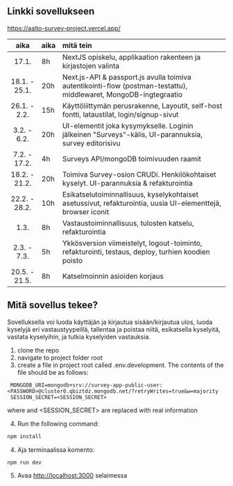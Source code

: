 ## Linkki sovellukseen

https://aalto-survey-project.vercel.app/

|     aika      | aika | mitä tein                                                                                                         |
| :-----------: | :--- | :---------------------------------------------------------------------------------------------------------------- |
|     17.1.     | 8h   | NextJS opiskelu, applikaation rakenteen ja kirjastojen valinta                                                    |
| 18.1. - 25.1. | 20h  | Next.js-API & passport.js avulla toimiva autentikointi-flow (postman-testattu), middlewaret, MongoDB-ingtegraatio |
| 26.1. - 2.2.  | 15h  | Käyttöliittymän perusrakenne, Layoutit, self-host fontti, lataustilat, login/signup-sivut                         |
|  3.2. - 6.2.  | 20h  | UI-elementit joka kysymykselle. Loginin jälkeinen "Surveys"-kälis, UI-parannuksia, survey editorisivu             |
| 7.2. - 17.2.  | 4h   | Surveys API/mongoDB toimivuuden raamit                                                                            |
| 18.2. - 21.2. | 20h  | Toimiva Survey-osion CRUDi. Henkilökohtaiset kyselyt. UI-parannuksia & refakturointia                             |
| 22.2. - 28.2. | 10h  | Esikatselutoiminnallisuus, kyselykohtaiset asetussivut, refakturointia, uusia UI-elementtejä, browser iconit      |
|     1.3.      | 8h   | Vastaustoiminnallisuus, tulosten katselu, refakturointia                                                          |
|  2.3. - 7.3.  | 5h   | Ykkösversion viimeistelyt, logout-toiminto, refakturointi, testaus, deploy, turhien koodien poisto                |
| 20.5. - 21.5. | 8h   | Katselmoinnin asioiden korjaus                                                                                    |

## Mitä sovellus tekee?

Sovelluksella voi luoda käyttäjän ja kirjautua sisään/kirjautua ulos, luoda kyselyjä eri vastaustyypeillä, tallentaa ja poistaa niitä, esikatsella kyselyitä, vastata kyselyihin, ja tutkia kyselyiden vastauksia.

1. clone the repo
2. navigate to project folder root
3. create a file in project root called .env.development. The contents of the file should be as follows:

```
 MONGODB_URI=mongodb+srv://survey-app-public-user:<PASSWORD>@cluster0.qbiztdz.mongodb.net/?retryWrites=true&w=majority
 SESSION_SECRET=<SESSION_SECRET>
```

where <PASSWORD> and <SESSION_SECRET> are replaced with real information

4. Run the following command:

```bash
npm install
```

4. Aja terminaalissa komento:

```bash
npm run dev
```

5. Avaa [http://localhost:3000](http://localhost:3000) selaimessa
